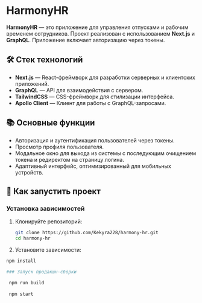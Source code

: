 # HarmonyHR

**HarmonyHR** — это приложение для управления отпусками и рабочим временем сотрудников. Проект реализован с использованием **Next.js** и **GraphQL**. Приложение включает авторизацию через токены.

## 🛠️ Стек технологий

- **Next.js** — React-фреймворк для разработки серверных и клиентских приложений.
- **GraphQL** — API для взаимодействия с сервером.
- **TailwindCSS** — CSS-фреймворк для стилизации интерфейса.
- **Apollo Client** — Клиент для работы с GraphQL-запросами.

## 📚 Основные функции

- Авторизация и аутентификация пользователей через токены.
- Просмотр профиля пользователя.
- Модальное окно для выхода из системы с последующим очищением токена и редиректом на страницу логина.
- Адаптивный интерфейс, оптимизированный для мобильных устройств.

## 🚀 Как запустить проект

### Установка зависимостей

1. Клонируйте репозиторий:

   ```bash
   git clone https://github.com/Kekyra228/harmony-hr.git
   cd harmony-hr

2. Установите зависимости:

 ```bash
npm install

### Запуск продакшн-сборки

  npm run build
  
  npm start
